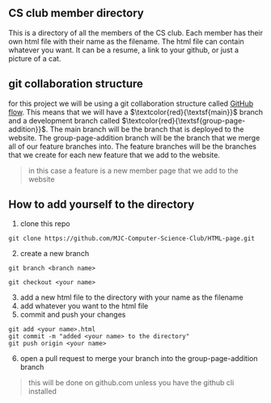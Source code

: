 ## CS club member directory

This is a directory of all the members of the CS club. Each member has their own html file with their name as the filename. The html file can contain whatever you want. It can be a resume, a link to your github, or just a picture of a cat.

## git collaboration structure
for this project we will be using a git collaboration structure called [GitHub flow](https://docs.github.com/en/get-started/quickstart/github-flow). This means that we will have a $\textcolor{red}{\textsf{main}}$ branch and a development branch called $\textcolor{red}{\textsf{group-page-addition}}$. The main branch will be the branch that is deployed to the website. The group-page-addition branch will be the branch that we merge all of our feature branches into. The feature branches will be the branches that we create for each new feature that we add to the website.

> in this case a feature is a new member page that we add to the website

## How to add yourself to the directory

1. clone this repo

```
git clone https://github.com/MJC-Computer-Science-Club/HTML-page.git

 ```
2. create a new branch
    
``` 
git branch <branch name>

git checkout <your name>
```
3. add a new html file to the directory with your name as the filename
4. add whatever you want to the html file
5. commit and push your changes

```
git add <your name>.html
git commit -m "added <your name> to the directory"
git push origin <your name>
```

6. open a pull request to merge your branch into the group-page-addition branch

>this will be done on github.com unless you have the github cli installed
